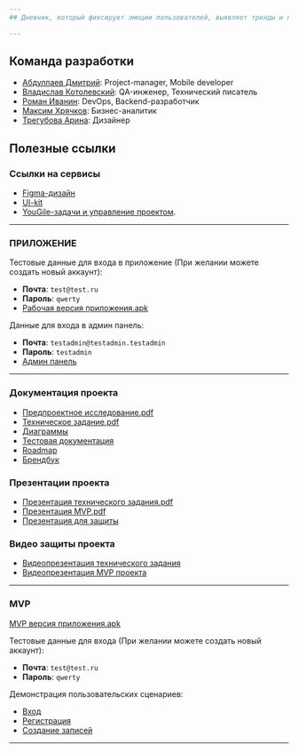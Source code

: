 ```yaml
---
## Дневник, который фиксирует эмоции пользователей, выявляет тренды и помогает улучшить психологическое состояние

---
```


## Команда разработки
- [Абдуллаев Дмитрий](https://github.com/MiddleShamil): Project-manager, Mobile developer
- [Владислав Котолевский](https://github.com/TheIorick): QA-инженер, Технический писатель
- [Роман Иванин](https://github.com/rewqaz): DevOps, Backend-разработчик
- [Максим Хрячков](https://github.com/Korsat): Бизнес-аналитик  
- [Трегубова Арина](https://github.com/tregubovaAA): Дизайнер


## Полезные ссылки
### Ссылки на сервисы
- [Figma-дизайн](https://www.figma.com/design/dE0KhQ4hfYTnrL2yFSSj7Z/Ui-Kit-Reflect?node-id=154-6359&t=fXgTX82SnaZc87E6-0)
- [UI-kit](https://www.figma.com/design/dE0KhQ4hfYTnrL2yFSSj7Z/Ui-Kit-Reflect?node-id=0-1&p=f&t=fXgTX82SnaZc87E6-0)
- [YouGile-задачи и управление проектом](https://ru.yougile.com/board/vl6wh1zei692).

---

### ПРИЛОЖЕНИЕ 
 Тестовые данные для входа в приложение (При желании можете создать новый аккаунт):
- **Почта**: `test@test.ru`
- **Пароль**: `qwerty`
- [Рабочая версия приложения.apk](https://github.com/ReflectAppTP/documentation/blob/main/releases/MVP%20release/app-release.apk)
  
 Данные для входа в админ панель:
- **Почта**: `testadmin@testadmin.testadmin`
- **Пароль**: `testadmin`
- [Админ панель](https://reflect-app.ru/adminpanel/)

---

### Документация проекта
- [Предпроектное исследование.pdf](https://github.com/ReflectAppTP/documentation/blob/main/Предпроектное%20исследование.pdf)
- [Техническое задание.pdf ](https://github.com/ReflectAppTP/documentation/blob/main/%D0%A2%D0%B5%D1%85%D0%BD%D0%B8%D1%87%D0%B5%D1%81%D0%BA%D0%BE%D0%B5%20%D0%B7%D0%B0%D0%B4%D0%B0%D0%BD%D0%B8%D0%B5%20Final.pdf)
- [Диаграммы ](https://github.com/ReflectAppTP/documentation/tree/main/диаграммы)
- [Тестовая документация](https://drive.google.com/drive/u/0/folders/1A94hOkDlxu2A1HoNl8z5ybGdHt92-YMH)
- [Roadmap](https://github.com/ReflectAppTP/documentation/blob/main/Roadmap%20Reflect.pdf)
- [Брендбук](https://github.com/ReflectAppTP/documentation/blob/main/BrandbookReflect.pdf)

### Презентации проекта

- [Презентация технического задания.pdf](https://github.com/ReflectAppTP/documentation/blob/main/Презентация%20ТЗ%20.pdf)
- [Презентация MVP.pdf](https://github.com/ReflectAppTP/documentation/blob/main/%D0%9F%D1%80%D0%B5%D0%B7%D0%B5%D0%BD%D1%82%D0%B0%D1%86%D0%B8%D1%8F%20MVP.pdf)
- [Презентация для защиты](https://docs.google.com/presentation/d/1QvBVgmnwgyPhLyeWd4HMAIJR4SpzQEamsaF5BQ7YLwk/edit?slide=id.g35d98ef658c_2_94#slide=id.g35d98ef658c_2_94)


### Видео защиты проекта
- [Видеопрезентация технического задания](https://rutube.ru/video/cb02126a2cd47c4f808d3bd869e003fa/)
- [Видеопрезентация MVP проекта](https://rutube.ru/video/private/1b55b60b805ccd2587185c9fccc6d3e3/?p=xaIL8gsUByUSYUk-QMfVHw)

---
### MVP
[MVP версия приложения.apk](https://github.com/ReflectAppTP/documentation/blob/main/releases/MVP%20release/app-release.apk)

 Тестовые данные для входа (При желании можете создать новый аккаунт):
- **Почта**: `test@test.ru`
- **Пароль**: `qwerty`

Демонстрация пользовательских сценариев:
- [Вход](https://drive.google.com/drive/u/0/folders/1RSSufMVU_hdSTfnUaAuYMshCEtTOdr3p)
- [Регистрация](https://drive.google.com/drive/u/0/folders/1RSSufMVU_hdSTfnUaAuYMshCEtTOdr3p)
- [Создание записей](https://drive.google.com/drive/u/0/folders/1RSSufMVU_hdSTfnUaAuYMshCEtTOdr3p)
---

